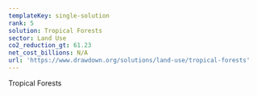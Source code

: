 ```yaml
---
templateKey: single-solution
rank: 5
solution: Tropical Forests
sector: Land Use
co2_reduction_gt: 61.23
net_cost_billions: N/A
url: 'https://www.drawdown.org/solutions/land-use/tropical-forests'
---
```


Tropical Forests